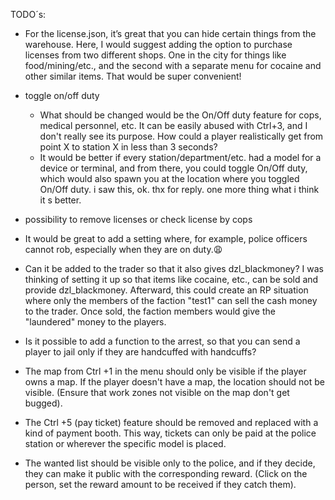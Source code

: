 TODO´s:
- For the license.json, it’s great that you can hide certain things from the warehouse. Here, I would suggest adding the option to purchase licenses from two different shops. One in the city for things like food/mining/etc., and the second with a separate menu for cocaine and other similar items. That would be super convenient!
- toggle on/off duty
  - What should be changed would be the On/Off duty feature for cops, medical personnel, etc. It can be easily abused with Ctrl+3, and I don't really see its purpose. How could a player realistically get from point X to station X in less than 3 seconds?
  - It would be better if every station/department/etc. had a model for a device or terminal, and from there, you could toggle On/Off duty, which would also spawn you at the location where you toggled On/Off duty.
    i saw this, ok. thx for reply. one more thing what i think it s better.
- possibility to remove licenses or check license by cops
- It would be great to add a setting where, for example, police officers cannot rob, especially when they are on duty.😩
- Can it be added to the trader so that it also gives dzl_blackmoney? I was thinking of setting it up so that items like cocaine, etc., can be sold and provide dzl_blackmoney. Afterward, this could create an RP situation where only the members of the faction "test1" can sell the cash money to the trader. Once sold, the faction members would give the "laundered" money to the players. 
- Is it possible to add a function to the arrest, so that you can send a player to jail only if they are handcuffed with handcuffs?

- The map from Ctrl +1 in the menu should only be visible if the player owns a map. If the player doesn't have a map, the location should not be visible. (Ensure that work zones not visible on the map don't get bugged).
- The Ctrl +5 (pay ticket) feature should be removed and replaced with a kind of payment booth. This way, tickets can only be paid at the police station or wherever the specific model is placed.
- The wanted list should be visible only to the police, and if they decide, they can make it public with the corresponding reward. (Click on the person, set the reward amount to be received if they catch them).